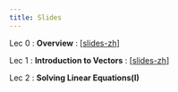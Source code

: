 ```yaml
---
title: Slides
---
```


Lec 0
: **Overview**
  :  \[[slides-zh](https://basics.sjtu.edu.cn/~yangqizhe/pdf/la2024s/slides/LALec0-handout-zh.pdf)\]

Lec 1
: **Introduction to Vectors**
  :  \[[slides-zh](https://basics.sjtu.edu.cn/~yangqizhe/pdf/la2024s/slides/LALec1-handout-zh.pdf)\]
<!--:  **HW**{: .label .label-red }Released: [Homework #1](https://basics.sjtu.edu.cn/~yangqizhe/pdf/la2024s/homework/LA-hw1.pdf)  **DUE**{: .label .label-yellow} Sep 25  23:59
-->

Lec 2
: **Solving Linear Equations(I)**



  

